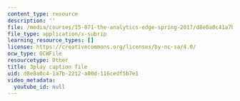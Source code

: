 ```yaml
---
content_type: resource
description: ''
file: /media/courses/15-071-the-analytics-edge-spring-2017/d8e8a0c41a7b2212a00d116cedf5b7e1_R250-aMpyAo.srt
file_type: application/x-subrip
learning_resource_types: []
license: https://creativecommons.org/licenses/by-nc-sa/4.0/
ocw_type: OCWFile
resourcetype: Other
title: 3play caption file
uid: d8e8a0c4-1a7b-2212-a00d-116cedf5b7e1
video_metadata:
  youtube_id: null
---
```

